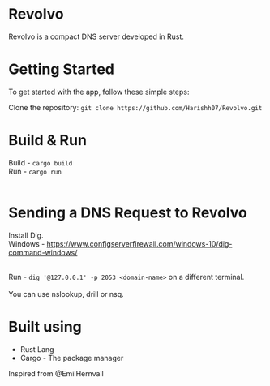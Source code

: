 # Revolvo
Revolvo is a compact DNS server developed in Rust.

# Getting Started

To get started with the app, follow these simple steps:

Clone the repository: ``` git clone https://github.com/Harishh07/Revolvo.git ``` <br>

# Build & Run
Build - ``` cargo build ``` <br>
Run - ``` cargo run ``` <br>
<br>
# Sending a DNS Request to Revolvo
Install Dig. <br>
Windows - https://www.configserverfirewall.com/windows-10/dig-command-windows/ <br><br>

Run - ``` dig '@127.0.0.1' -p 2053 <domain-name> ``` on a different terminal.<br><br>
You can use nslookup, drill or nsq. <br>

# Built using
+ Rust Lang
+ Cargo - The package manager

Inspired from @EmilHernvall 


